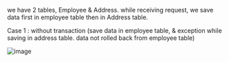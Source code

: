 we have 2 tables, Employee & Address.
while receiving request, we save data first in employee table then in Address table.

Case 1 : without transaction (save data in employee table, & exception while saving in address table. data not rolled back from employee table)

![image](https://github.com/user-attachments/assets/1b38ef1a-c167-4d0b-a6f1-471e4bec3919)

